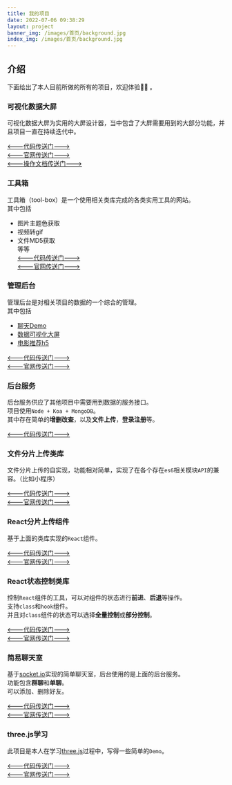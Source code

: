 ```yaml
---
title: 我的项目
date: 2022-07-06 09:38:29
layout: project 
banner_img: /images/首页/background.jpg
index_img: /images/首页/background.jpg
---
```


<div class="markdown-body">

## 介绍  

下面给出了本人目前所做的所有的项目，欢迎体验👏🏻 。  

<a id="screen"></a>  

### 可视化数据大屏  

可视化数据大屏为实用的大屏设计器，当中包含了大屏需要用到的大部分功能，并且项目一直在持续迭代中。  

[<---代码传送门--->](https://github.com/food-billboard/create-chart)  
[<---官网传送门--->](http://47.97.27.23/api/backend/screen/index.html)  
[<---操作文档传送门--->](http://47.97.27.23/api/backend/create-chart-docs/index.html)  

### 工具箱

工具箱（tool-box）是一个使用相关类库完成的各类实用工具的网站。  
其中包括  
- 图片主题色获取    
- 视频转gif  
- 文件MD5获取  
等等  
[<---代码传送门--->](https://github.com/food-billboard/tool-box)  
[<---官网传送门--->](http://47.97.27.23/api/backend/tool-box/index.html)  

### 管理后台  

管理后台是对相关项目的数据的一个综合的管理。   
其中包括  
- [聊天Demo](#chat-demo)  
- [数据可视化大屏](#screen)  
- [电影推荐h5](#movie)  

[<---代码传送门--->](https://github.com/food-billboard/mini-app-management)  
[<---官网传送门--->](http://47.97.27.23/api/backend/index.html)  

<a id="node-server"></a> 

### 后台服务  

后台服务供应了其他项目中需要用到数据的服务接口。  
项目使用`Node + Koa + MongoDB`。  
其中存在简单的**增删改查**，以及**文件上传**，**登录注册**等。  

[<---代码传送门--->](https://github.com/food-billboard/node-server)  

### 文件分片上传类库  

文件分片上传的自实现，功能相对简单，实现了在各个存在`es6`相关模块`API`的兼容。（比如小程序）    

[<---代码传送门--->](https://github.com/food-billboard/chunk-file-load)  
[<---官网传送门--->](https://food-billboard.github.io/chunk-file-load)  

### React分片上传组件  

基于上面的类库实现的`React`组件。  

[<---代码传送门--->](https://github.com/food-billboard/chunk-file-load-component)  
[<---官网传送门--->](https://food-billboard.github.io/chunk-file-load-component/#/)  

### React状态控制类库  

控制`React`组件的工具，可以对组件的状态进行**前进**、**后退**等操作。  
支持`class`和`hook`组件。  
并且对`class`组件的状态可以选择**全量控制**或**部分控制**。  

[<---代码传送门--->](https://github.com/food-billboard/react-undo-component)  
[<---官网传送门--->](https://food-billboard.github.io/react-undo-component/#/)  

<a id="chat-demo"></a>    

### 简易聊天室

基于[socket.io](https://github.com/socketio/socket.io)实现的简单聊天室，后台使用的是上面的后台服务。  
功能包含**群聊**和**单聊**。  
可以添加、删除好友。  

[<---代码传送门--->](https://github.com/food-billboard/chat-demo)  
[<---官网传送门--->](http://47.97.27.23/api/backend/communicate/index.html)  

### three.js学习  

此项目是本人在学习[three.js](https://github.com/mrdoob/three.js)过程中，写得一些简单的`Demo`。  

[<---代码传送门--->](https://github.com/food-billboard/threejs-study-demo)  
[<---官网传送门--->](http://47.97.27.23/api/backend/threejs-study/index.html)  

</div>